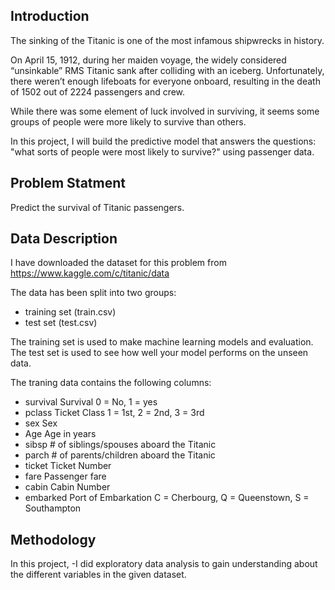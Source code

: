 ## Introduction

The sinking of the Titanic is one of the most infamous shipwrecks in history.

On April 15, 1912, during her maiden voyage, the widely considered “unsinkable” RMS Titanic sank after colliding with an iceberg. Unfortunately, there weren’t enough lifeboats for everyone onboard, resulting in the death of 1502 out of 2224 passengers and crew.

While there was some element of luck involved in surviving, it seems some groups of people were more likely to survive than others.

In this project, I will build the predictive model that answers the questions: "what sorts of people were most likely to survive?" using passenger data.

## Problem Statment

Predict the survival of Titanic passengers.

## Data Description

I have downloaded the dataset for this problem from https://www.kaggle.com/c/titanic/data

The data has been split into two groups:

 - training set (train.csv)
 - test set (test.csv)
 
The training set is used to make machine learning models and evaluation. The test set is used to see how well your model performs on the unseen data.

The traning data contains the following columns:

 - survival     Survival            0 = No, 1 = yes
 - pclass       Ticket Class        1 = 1st, 2 = 2nd, 3 = 3rd
 - sex          Sex
 - Age          Age in years
 - sibsp        # of siblings/spouses aboard the Titanic
 - parch        # of parents/children aboard the Titanic
 - ticket       Ticket Number
 - fare         Passenger fare
 - cabin        Cabin Number
 - embarked     Port of Embarkation    C = Cherbourg, Q = Queenstown, S = Southampton
 
 ## Methodology
 
 In this project, 
 -I did exploratory data analysis to gain understanding about the different variables in the given dataset. 
